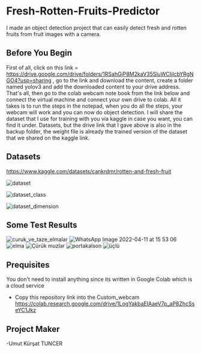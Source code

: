 # Fresh-Rotten-Fruits-Predictor
I made an object detection project that can easily detect fresh and rotten fruits from fruit images with a camera.

## Before You Begin
 First of all, click on this link = https://drive.google.com/drive/folders/1RSahGjP8M2kaV35SluWCIjIcbYRgNGO4?usp=sharing , go to the link and download the content, create a folder named yolov3 and add the downloaded content to your drive address. That's all, then go to the colab webcam note book from the link below and connect the virtual machine and connect your own drive to colab. All it takes is to run the steps in the notepad, when you do all the steps, your webcam will work and you can now do object detection. 
 I will share the dataset that I use for training with you via kaggle in case you want, you can find it under.
 Datasets, but the drive link that I gave above is also in the backup folder, the weight file is already the trained version of the dataset that we shared on the kaggle link.

## Datasets
https://www.kaggle.com/datasets/cankrdmr/rotten-and-fresh-fruit <br/>

![dataset](https://user-images.githubusercontent.com/69106446/168479160-08b1d6fc-b684-44fa-bffd-12a23b7df4ed.png)

![dataset_class](https://user-images.githubusercontent.com/69106446/168479352-9efe7fd3-1a38-4e1f-b7f6-f28a9cb00281.png)

![dataset_dimension](https://user-images.githubusercontent.com/69106446/168479181-4c889b7e-c581-4d89-a336-68153df0b56b.png)

## Some Test Results
![curuk_ve_taze_elmalar](https://user-images.githubusercontent.com/69106446/169070594-1e91be54-a2e7-44ca-a0d7-f2c044889205.jpg)
![WhatsApp Image 2022-04-11 at 15 53 06](https://user-images.githubusercontent.com/69106446/169070839-49ce2d6a-9274-4e8f-ae03-557aa2c5df3f.jpeg)
![elma](https://user-images.githubusercontent.com/88190816/169276518-ad5e3ab1-02eb-4216-92ba-29845c317357.png)
![Çürük muzlar](https://user-images.githubusercontent.com/88190816/169276575-bfe32f5e-30aa-4096-9012-a41acc77182e.jpg)
![portakalson](https://user-images.githubusercontent.com/88190816/169277150-2a2bc950-bc3c-488d-b603-8fcd57ba189f.png)
![üçlü](https://user-images.githubusercontent.com/88190816/169276766-1b8b5f4d-516b-4a37-98fe-b5803dba1618.png)

## Prequisites
You don't need to install anything since its written in Google Colab which is a cloud service
- Copy this repository link into the Custom_webcam https://colab.research.google.com/drive/1LogYakbaEIAaeV7p_aP8ZhcSseYC1Jkz

## Project Maker 
-Umut Kürşat TUNCER




